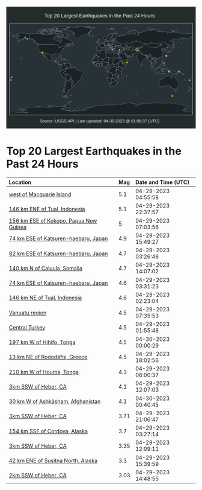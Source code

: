 ![Map](./map.png)

# Top 20 Largest Earthquakes in the Past 24 Hours

| Location | Mag | Date and Time (UTC) |
|:---|:---|:---|
| [west of Macquarie Island](https://earthquake.usgs.gov/earthquakes/eventpage/us7000jww8) | 5.1 | 04-29-2023 04:55:58 |
| [146 km ENE of Tual, Indonesia](https://earthquake.usgs.gov/earthquakes/eventpage/us7000jx29) | 5.1 | 04-29-2023 22:37:57 |
| [156 km ESE of Kokopo, Papua New Guinea](https://earthquake.usgs.gov/earthquakes/eventpage/us7000jwwp) | 5 | 04-29-2023 07:03:56 |
| [74 km ESE of Katsuren-haebaru, Japan](https://earthquake.usgs.gov/earthquakes/eventpage/us7000jwzv) | 4.9 | 04-29-2023 15:49:27 |
| [82 km ESE of Katsuren-haebaru, Japan](https://earthquake.usgs.gov/earthquakes/eventpage/us7000jww0) | 4.7 | 04-29-2023 03:26:48 |
| [140 km N of Caluula, Somalia](https://earthquake.usgs.gov/earthquakes/eventpage/us7000jwyx) | 4.7 | 04-29-2023 14:07:02 |
| [74 km ESE of Katsuren-haebaru, Japan](https://earthquake.usgs.gov/earthquakes/eventpage/us7000jww1) | 4.6 | 04-29-2023 03:31:23 |
| [146 km NE of Tual, Indonesia](https://earthquake.usgs.gov/earthquakes/eventpage/us7000jwvd) | 4.6 | 04-29-2023 02:23:04 |
| [Vanuatu region](https://earthquake.usgs.gov/earthquakes/eventpage/us7000jwwu) | 4.5 | 04-29-2023 07:35:53 |
| [Central Turkey](https://earthquake.usgs.gov/earthquakes/eventpage/us7000jwv7) | 4.5 | 04-29-2023 01:55:48 |
| [197 km W of Hihifo, Tonga](https://earthquake.usgs.gov/earthquakes/eventpage/us7000jx2j) | 4.5 | 04-30-2023 00:00:29 |
| [13 km NE of Rododáfni, Greece](https://earthquake.usgs.gov/earthquakes/eventpage/us7000jx0r) | 4.5 | 04-29-2023 18:02:56 |
| [210 km W of Houma, Tonga](https://earthquake.usgs.gov/earthquakes/eventpage/us7000jwwj) | 4.3 | 04-29-2023 06:00:37 |
| [3km SSW of Heber, CA](https://earthquake.usgs.gov/earthquakes/eventpage/ci40214151) | 4.1 | 04-29-2023 12:07:03 |
| [30 km W of Ashkāsham, Afghanistan](https://earthquake.usgs.gov/earthquakes/eventpage/us7000jx2q) | 4.1 | 04-30-2023 00:40:45 |
| [3km SSW of Heber, CA](https://earthquake.usgs.gov/earthquakes/eventpage/ci40214935) | 3.71 | 04-29-2023 21:06:47 |
| [154 km SSE of Cordova, Alaska](https://earthquake.usgs.gov/earthquakes/eventpage/ak0235guwev3) | 3.7 | 04-29-2023 03:27:14 |
| [3km SSW of Heber, CA](https://earthquake.usgs.gov/earthquakes/eventpage/ci40214159) | 3.35 | 04-29-2023 12:09:11 |
| [42 km ENE of Susitna North, Alaska](https://earthquake.usgs.gov/earthquakes/eventpage/ak0235h24a9o) | 3.3 | 04-29-2023 15:39:59 |
| [2km SSW of Heber, CA](https://earthquake.usgs.gov/earthquakes/eventpage/ci40214511) | 3.03 | 04-29-2023 14:48:55 |
